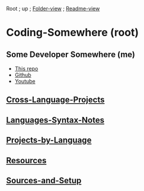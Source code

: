 Root ;
up ;
[Folder-view](https://github.com/Some-Developer-Somewhere/Coding-Somewhere) ;
[Readme-view](./README.md)

# Coding-Somewhere (root)

## Some Developer Somewhere (me)

- [This repo](https://github.com/Some-Developer-Somewhere/Coding-Somewhere)
- [Github](https://github.com/Some-Developer-Somewhere)
- [Youtube](https://www.youtube.com/channel/UCsLuF1Ul_jUHy0oaThm3iQQ)

## [Cross-Language-Projects](/Cross-Language-Projects/README.md)

## [Languages-Syntax-Notes](/Languages-Syntax-Notes/README.md)

## [Projects-by-Language](/Projects-by-Language/README.md)

## [Resources](/Resources/README.md)

## [Sources-and-Setup](/Sources-and-Setup/README.md)
